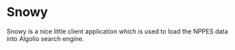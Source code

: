 # Snowy
Snowy is a nice little client application which is used to load the NPPES data into Algolio search engine. 
